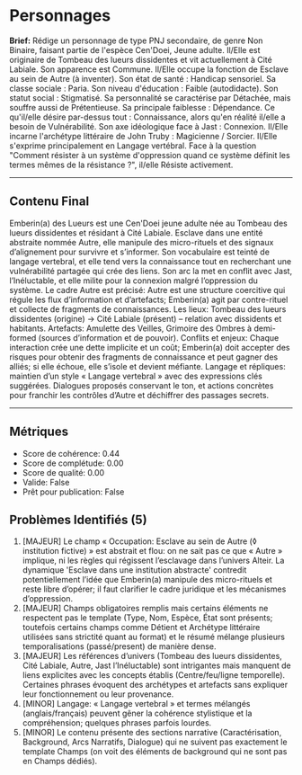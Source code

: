 # Personnages

**Brief:** Rédige un personnage de type PNJ secondaire, de genre Non Binaire, faisant partie de l'espèce Cen'Doei, Jeune adulte. Il/Elle est originaire de Tombeau des lueurs dissidentes et vit actuellement à Cité Labiale. Son apparence est Commune. Il/Elle occupe la fonction de Esclave au sein de Autre (à inventer). Son état de santé : Handicap sensoriel. Sa classe sociale : Paria. Son niveau d'éducation : Faible (autodidacte). Son statut social : Stigmatisé. Sa personnalité se caractérise par Détachée, mais souffre aussi de Prétentieuse. Sa principale faiblesse : Dépendance. Ce qu'il/elle désire par-dessus tout : Connaissance, alors qu'en réalité il/elle a besoin de Vulnérabilité. Son axe idéologique face à Jast : Connexion. Il/Elle incarne l'archétype littéraire de John Truby : Magicienne / Sorcier. Il/Elle s'exprime principalement en Langage vertébral. Face à la question "Comment résister à un système d'oppression quand ce système définit les termes mêmes de la résistance ?", il/elle Résiste activement.

---

## Contenu Final

Emberin(a) des Lueurs est une Cen'Doei jeune adulte née au Tombeau des lueurs dissidentes et résidant à Cité Labiale. Esclave dans une entité abstraite nommée Autre, elle manipule des micro-rituels et des signaux d’alignement pour survivre et s’informer. Son vocabulaire est teinté de langage vertebral, et elle tend vers la connaissance tout en recherchant une vulnérabilité partagée qui crée des liens. Son arc la met en conflit avec Jast, l’Inéluctable, et elle milite pour la connexion malgré l’oppression du système. Le cadre Autre est précisé: Autre est une structure coercitive qui régule les flux d’information et d’artefacts; Emberin(a) agit par contre-rituel et collecte de fragments de connaissances. Les lieux: Tombeau des lueurs dissidentes (origine) → Cité Labiale (présent) – relation avec dissidents et habitants. Artefacts: Amulette des Veilles, Grimoire des Ombres à demi-formed (sources d’information et de pouvoir). Conflits et enjeux: Chaque interaction crée une dette implicite et un coût; Emberin(a) doit accepter des risques pour obtenir des fragments de connaissance et peut gagner des alliés; si elle échoue, elle s’isole et devient méfiante. Langage et répliques: maintien d’un style « Langage vertebral » avec des expressions clés suggérées. Dialogues proposés conservant le ton, et actions concrètes pour franchir les contrôles d’Autre et déchiffrer des passages secrets.

---

## Métriques

- Score de cohérence: 0.44
- Score de complétude: 0.00
- Score de qualité: 0.00
- Valide: False
- Prêt pour publication: False

## Problèmes Identifiés (5)

1. [MAJEUR] Le champ « Occupation: Esclave au sein de Autre (◊ institution fictive) » est abstrait et flou: on ne sait pas ce que « Autre » implique, ni les règles qui régissent l’esclavage dans l’univers Alteir. La dynamique 'Esclave dans une institution abstracte' contredit potentiellement l’idée que Emberin(a) manipule des micro-rituels et reste libre d’opérer; il faut clarifier le cadre juridique et les mécanismes d’oppression.
2. [MAJEUR]  Champs obligatoires remplis mais certains éléments ne respectent pas le template (Type, Nom, Espèce, État sont présents; toutefois certains champs comme Détient et Archétype littéraire utilisées sans strictité quant au format) et le résumé mélange plusieurs temporalisations (passé/present) de manière dense.
3. [MAJEUR] Les références d’univers (Tombeau des lueurs dissidentes, Cité Labiale, Autre, Jast l’Inéluctable) sont intrigantes mais manquent de liens explicites avec les concepts établis (Centre/feu/ligne temporelle). Certaines phrases évoquent des archétypes et artefacts sans expliquer leur fonctionnement ou leur provenance.
4. [MINOR] Langage: « Langage vertebral » et termes mélangés (anglais/français) peuvent gêner la cohérence stylistique et la compréhension; quelques phrases parfois lourdes.
5. [MINOR]  Le contenu présente des sections narrative (Caractérisation, Background, Arcs Narratifs, Dialogue) qui ne suivent pas exactement le template Champs (on voit des éléments de background qui ne sont pas en Champs dédiés).
